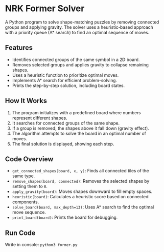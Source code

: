 # NRK Former Solver

A Python program to solve shape-matching puzzles by removing connected groups and applying gravity. The solver uses a heuristic-based approach with a priority queue (A* search) to find an optimal sequence of moves.

## Features

- Identifies connected groups of the same symbol in a 2D board.
- Removes selected groups and applies gravity to collapse remaining shapes.
- Uses a heuristic function to prioritize optimal moves.
- Implements A* search for efficient problem-solving.
- Prints the step-by-step solution, including board states.

## How It Works

1. The program initializes with a predefined board where numbers represent different shapes.
2. It searches for connected groups of the same shape.
3. If a group is removed, the shapes above it fall down (gravity effect).
4. The algorithm attempts to solve the board in an optimal number of moves.
5. The final solution is displayed, showing each step.

## Code Overview

- `get_connected_shapes(board, x, y)`: Finds all connected tiles of the same type.
- `remove_shapes(board, connected)`: Removes the selected shapes by setting them to `0`.
- `apply_gravity(board)`: Moves shapes downward to fill empty spaces.
- `heuristic(board)`: Calculates a heuristic score based on connected components.
- `solve_board(board, max_depth=13)`: Uses A* search to find the optimal move sequence.
- `print_board(board)`: Prints the board for debugging.

## Run Code
Write in console: `python3 former.py`
